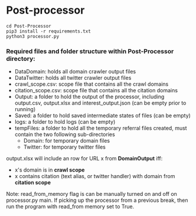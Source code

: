 # Post-processor
```
cd Post-Processor
pip3 install -r requirements.txt
python3 processor.py
```

### Required files and folder structure within Post-Processor directory:
- DataDomain: holds all domain crawler output files
- DataTwitter: holds all twitter crawler output files
- crawl_scope.csv: scope file that contains all the crawl domains
- citation_scope.csv: scope file that contains all the citation domains
- Output: a folder to hold the output of the processor, including output.csv, output.xlsx and interest_output.json (can be empty prior to running)
- Saved: a folder to hold saved intermediate states of files (can be empty)
- logs: a folder to hold logs (can be empty)
- tempFiles: a folder to hold all the temporary referral files created, must contain the two following sub-directories
    - Domain: for temporary domain files
    - Twitter: for temporary twitter files
    
output.xlsx will include an row for URL x from **DomainOutput** iff:
- x's domain is in **crawl scope** 
- x contains citation (text alias, or twitter handler) with domain from **citation scope**

Note: read_from_memory flag is can be manually turned on and off on processor.py main. If picking up the processor from a previous break, then run the program with read_from memory set to True.
